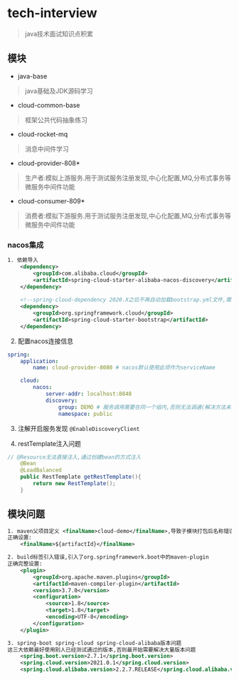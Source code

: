 # tech-interview
> java技术面试知识点积累


## 模块
- java-base
> java基础及JDK源码学习

- cloud-common-base
> 框架公共代码抽象练习

- cloud-rocket-mq
> 消息中间件学习

- cloud-provider-808*
> 生产者:模拟上游服务.用于测试服务注册发现,中心化配置,MQ,分布式事务等微服务中间件功能

- cloud-consumer-809*
> 消费者:模拟下游服务.用于测试服务注册发现,中心化配置,MQ,分布式事务等微服务中间件功能

### nacos集成
```xml
1. 依赖导入
	<dependency>
		<groupId>com.alibaba.cloud</groupId>
		<artifactId>spring-cloud-starter-alibaba-nacos-discovery</artifactId>
	</dependency>
	
	<!--spring-cloud-dependency 2020.X之后不再自动加载bootstrap.yml文件,需要手动添加依赖-->
	<dependency>
		<groupId>org.springframework.cloud</groupId>
		<artifactId>spring-cloud-starter-bootstrap</artifactId>
	</dependency>

```
2. 配置nacos连接信息
```yml
spring:
	application:
		name: cloud-provider-8080 # nacos默认使用此项作为serviceName

	cloud:
		nacos:
			server-addr: localhost:8848
			discovery:
				group: DEMO # 服务调用需要在同一个组内,否则无法调通(解决方法未探究)
				namespace: public
```

3. 注解开启服务发现
	`@EnableDiscoveryClient` 

4. restTemplate注入问题
```java
// @Resource无法直接注入,通过创建bean的方式注入
	@Bean
	@LoadBalanced
	public RestTemplate getRestTemplate(){
		return new RestTemplate();
	}
```
## 模块问题
```xml
1. maven父项目定义 <finalName>cloud-demo</finalName>,导致子模块打包后名称错误,其他模块无法正常引入
正确设置: 
	<finalName>${artifactId}</finalName>

2. build标签引入错误,引入了org.springframework.boot中的maven-plugin
正确完整设置:
	<plugin>
		<groupId>org.apache.maven.plugins</groupId>
		<artifactId>maven-compiler-plugin</artifactId>
		<version>3.7.0</version>
		<configuration>
			<source>1.8</source>
			<target>1.8</target>
			<encoding>UTF-8</encoding>
		</configuration>
	</plugin>

3. spring-boot spring-cloud spring-cloud-alibaba版本问题
这三大依赖最好使用别人已经测试通过的版本,否则最开始需要解决大量版本问题
	<spring.boot.version>2.7.1</spring.boot.version>
	<spring.cloud.version>2021.0.1</spring.cloud.version>
	<spring.cloud.alibaba.version>2.2.7.RELEASE</spring.cloud.alibaba.version>

```
